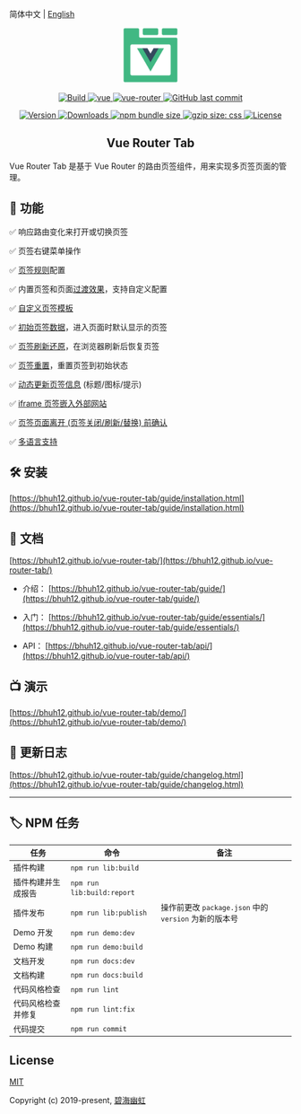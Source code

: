简体中文 | [English](README.en.md)

<p align="center">
  <a href="https://bhuh12.github.io/vue-router-tab/" target="_blank" rel="noopener noreferrer">
    <img width="100" src="public/img/logo.png" alt="vue-router-tab logo">
  </a>
</p>

<p align="center">
  <a target="_blank" href="https://www.travis-ci.org/bhuh12/vue-router-tab">
    <img src="https://www.travis-ci.org/bhuh12/vue-router-tab.svg?branch=dev" alt="Build">
  </a>

  <a href="https://github.com/vuejs/vue">
    <img src="https://img.shields.io/badge/vue-2.5.22-brightgreen.svg" alt="vue">
  </a>

  <a href="https://github.com/vuejs/vue-router">
    <img src="https://img.shields.io/badge/vue--router-3.0.1-brightgreen.svg" alt="vue-router">
  </a>

  <a target="_blank" href="https://github.com/bhuh12/vue-router-tab">
    <img alt="GitHub last commit" src="https://img.shields.io/github/last-commit/bhuh12/vue-router-tab.svg">
  </a>
</p>

<p align="center">
  <a target="_blank" href="https://www.npmjs.com/package/vue-router-tab">
    <img src="https://img.shields.io/npm/v/vue-router-tab.svg" alt="Version">
  </a>

  <a target="_blank" href="https://npmcharts.com/compare/vue-router-tab?minimal=true">
    <img src="https://img.shields.io/npm/dm/vue-router-tab.svg" alt="Downloads">
  </a>

  <a target="_blank" href="https://www.npmjs.com/package/vue-router-tab">
    <img alt="npm bundle size" src="https://img.shields.io/bundlephobia/minzip/vue-router-tab.svg?label=gzip:JS">
  </a>

  <a target="_blank" href="https://www.npmjs.com/package/vue-router-tab">
    <img alt="gzip size: css" src="http://img.badgesize.io/https://unpkg.com/vue-router-tab/dist/lib/vue-router-tab.css?compression=gzip&label=gzip:CSS">
  </a>
  
  <a target="_blank" href="https://github.com/bhuh12/vue-router-tab/blob/dev/LICENSE">
    <img src="https://img.shields.io/npm/l/vue-router-tab.svg" alt="License">
  </a>
</p>

<h2 align="center">Vue Router Tab</h2>

Vue Router Tab 是基于 Vue Router 的路由页签组件，用来实现多页签页面的管理。


## 📌 功能

✅ 响应路由变化来打开或切换页签

✅ 页签右键菜单操作

✅ [页签规则](https://bhuh12.github.io/vue-router-tab/guide/essentials/rule.html)配置

✅ 内置页签和页面[过渡效果](https://bhuh12.github.io/vue-router-tab/guide/advanced/transition.html)，支持自定义配置

✅ [自定义页签模板](https://bhuh12.github.io/vue-router-tab/guide/advanced/slot.html)

✅ [初始页签数据](https://bhuh12.github.io/vue-router-tab/guide/advanced/initial-tabs.html)，进入页面时默认显示的页签

✅ [页签刷新还原](https://bhuh12.github.io/vue-router-tab/guide/advanced/restore.html)，在浏览器刷新后恢复页签

✅ [页签重置](https://bhuh12.github.io/vue-router-tab/guide/essentials/operate.html#%E9%87%8D%E7%BD%AE%E9%A1%B5%E7%AD%BE)，重置页签到初始状态

✅ [动态更新页签信息](https://bhuh12.github.io/vue-router-tab/guide/advanced/dynamic-tab-info.html) (标题/图标/提示)

✅ [iframe 页签嵌入外部网站](https://bhuh12.github.io/vue-router-tab/guide/essentials/iframe.html)

✅ [页签页面离开 (页签关闭/刷新/替换) 前确认](https://bhuh12.github.io/vue-router-tab/guide/advanced/page-leave.html)

✅ [多语言支持](https://bhuh12.github.io/vue-router-tab/guide/essentials/i18n.html)


## 🛠 安装

[https://bhuh12.github.io/vue-router-tab/guide/installation.html](https://bhuh12.github.io/vue-router-tab/guide/installation.html)

## 📝 文档

[https://bhuh12.github.io/vue-router-tab/](https://bhuh12.github.io/vue-router-tab/)

  - 介绍：
  [https://bhuh12.github.io/vue-router-tab/guide/](https://bhuh12.github.io/vue-router-tab/guide/)

  - 入门：
  [https://bhuh12.github.io/vue-router-tab/guide/essentials/](https://bhuh12.github.io/vue-router-tab/guide/essentials/)

  - API：
  [https://bhuh12.github.io/vue-router-tab/api/](https://bhuh12.github.io/vue-router-tab/api/)

## 📺 演示

[https://bhuh12.github.io/vue-router-tab/demo/](https://bhuh12.github.io/vue-router-tab/demo/)

## 📃 更新日志

[https://bhuh12.github.io/vue-router-tab/guide/changelog.html](https://bhuh12.github.io/vue-router-tab/guide/changelog.html)

---


## 🏷 NPM 任务

| 任务 | 命令 | 备注 |
| ---- | ---- | ---- |
| 插件构建 | `npm run lib:build` |
| 插件构建并生成报告 | `npm run lib:build:report` |
| 插件发布 | `npm run lib:publish` | 操作前更改 `package.json` 中的 `version` 为新的版本号 |
| Demo 开发 | `npm run demo:dev` |
| Demo 构建 | `npm run demo:build` |
| 文档开发 | `npm run docs:dev` |
| 文档构建 | `npm run docs:build` |
| 代码风格检查 | `npm run lint` |
| 代码风格检查并修复 | `npm run lint:fix` |
| 代码提交 | `npm run commit` |


## License

[MIT](http://opensource.org/licenses/MIT)

Copyright (c) 2019-present, [碧海幽虹](https://bhuh.net)
